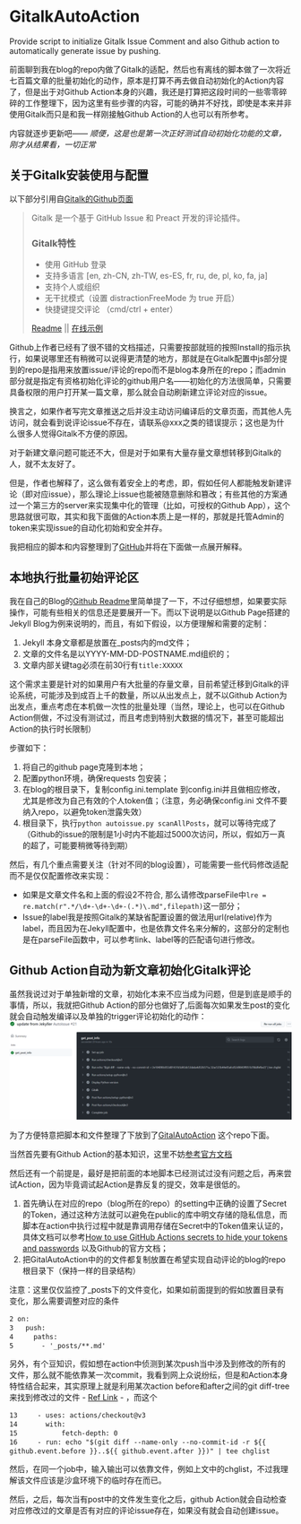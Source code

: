 # GitalkAutoAction
Provide script to initialize Gitalk Issue Comment and also Github action to automatically generate issue by pushing.

前面聊到我在blog的repo内做了Gitalk的适配，然后也有离线的脚本做了一次将近七百篇文章的批量初始化的动作，原本是打算不再去做自动初始化的Action内容了，但是出于对Github Action本身的兴趣，我还是打算把这段时间的一些零零碎碎的工作整理下，因为这里有些步骤的内容，可能的确并不好找，即使是本来并非使用Gitalk而只是和我一样刚接触Github Action的人也可以有所参考。

内容就逐步更新吧—— *顺便，这是也是第一次正好测试自动初始化功能的文章，刚才从结果看，一切正常*

## 关于Gitalk安装使用与配置
以下部分引用自[Gitalk的Github页面](https://github.com/gitalk/gitalk)
> Gitalk 是一个基于 GitHub Issue 和 Preact 开发的评论插件。
>
>### Gitalk特性
>
>- 使用 GitHub 登录
>- 支持多语言 [en, zh-CN, zh-TW, es-ES, fr, ru, de, pl, ko, fa, ja]
>- 支持个人或组织
>- 无干扰模式（设置 distractionFreeMode 为 true 开启）
>- 快捷键提交评论 （cmd/ctrl + enter）
>
>[Readme](https://github.com/gitalk/gitalk/blob/master/readme.md) ||
>[在线示例](https://gitalk.github.io)

Github上作者已经有了很不错的文档描述，只需要按部就班的按照Install的指示执行，如果说哪里还有稍微可以说得更清楚的地方，那就是在Gitalk配置中js部分提到的repo是指用来放置issue/评论的repo而不是blog本身所在的repo；而admin部分就是指定有资格初始化评论的github用户名——初始化的方法很简单，只需要具备权限的用户打开某一篇文章，那么就会自动刷新建立评论对应的issue。

换言之，如果作者写完文章推送之后并没主动访问编译后的文章页面，而其他人先访问，就会看到说评论issue不存在，请联系@xxx之类的错误提示；这也是为什么很多人觉得Gitalk不方便的原因。

对于新建文章问题可能还不大，但是对于如果有大量存量文章想转移到Gitalk的人，就不太友好了。

但是，作者也解释了，这么做有着安全上的考虑，即，假如任何人都能触发新建评论（即对应issue），那么理论上issue也能被随意删除和篡改；有些其他的方案通过一个第三方的server来实现集中化的管理（比如，可授权的Github App），这个思路就很可取，其实和我下面做的Action本质上是一样的，那就是托管Admin的token来实现issue的自动化初始和安全并存。

我把相应的脚本和内容整理到了[GitHub](https://github.com/shinemoon/GitalkAutoAction)并将在下面做一点展开解释。

## 本地执行批量初始评论区

我在自己的Blog的[Github Readme](https://shinemoon.github.io/the-post-838)里简单提了一下，不过仔细想想，如果要实际操作，可能有些相关的信息还是要展开一下。而以下说明是以Github Page搭建的Jekyll Blog为例来说明的，而且，有如下假设，以方便理解和需要的定制：

1. Jekyll 本身文章都是放置在_posts内的md文件；  
2. 文章的文件名是以YYYY-MM-DD-POSTNAME.md组织的；   
3. 文章内部关键tag必须在前30行有`title:XXXXX`

这个需求主要是针对的如果用户有大批量的存量文章，目前希望迁移到Gitalk的评论系统，可能涉及到成百上千的数量，所以从出发点上，就不以Github Action为出发点，重点考虑在本机做一次性的批量处理（当然，理论上，也可以在Github Action侧做，不过没有测试过，而且考虑到特别大数据的情况下，甚至可能超出Action的执行时长限制）

步骤如下：
1. 将自己的github page克隆到本地；
2. 配置python环境，确保requests 包安装；
3. 在blog的根目录下，复制config.ini.template 到config.ini并且做相应修改，尤其是修改为自己有效的个人token值；（注意，务必确保config.ini 文件不要纳入repo，以避免token泄露失效）
4. 根目录下，执行`python autoissue.py scanAllPosts`，就可以等待完成了（Github的issue的限制是1小时内不能超过5000次访问，所以，假如万一真的超了，可能要稍微等待到期）

然后，有几个重点需要关注（针对不同的blog设置），可能需要一些代码修改适配而不是仅仅配置修改来实现：
- 如果是文章文件名和上面的假设2不符合, 那么请修改parseFile中`lre = re.match(r".*/\d+-\d+-\d+-(.*)\.md",filepath)`这一部分；
- Issue的label我是按照Gitalk的某缺省配置设置的做法用url(relative)作为label，而且因为在Jekyll配置中，也是依靠文件名来分解的，这部分的定制也是在parseFile函数中，可以参考link、label等的匹配语句进行修改。

## Github Action自动为新文章初始化Gitalk评论

虽然我说过对于单独新增的文章，初始化本来不应当成为问题，但是到底是顺手的事情，所以，我就把Github Action的部分也做好了,后面每次如果发生post的变化就会自动触发编译以及单独的trigger评论初始化的动作：
![Workflow Example](https://github.com/shinemoon/GitalkAutoAction/blob/main/flow.png?raw=true) 

为了方便特意把脚本和文件整理了下放到了[GitalAutoAction](https://github.com/shinemoon/GitalkAutoAction) 这个repo下面。

当然首先要有Github Action的基本知识，这里不妨[参考官方文档](https://docs.github.com/cn/actions/learn-github-actions/understanding-github-actions?learn=getting_started&learnProduct=actions) 

然后还有一个前提是，最好是把前面的本地脚本已经测试过没有问题之后，再来尝试Action，因为毕竟调试起Action是靠反复的提交，效率是很低的。

1. 首先确认在对应的repo（blog所在的repo）的setting中正确的设置了Secret的Token，通过这种方法就可以避免在public的库中明文存储的隐私信息，而脚本在action中执行过程中就是靠调用存储在Secret中的Token值来认证的，具体文档可以参考[How to use GitHub Actions secrets to hide your tokens and passwords](https://www.theserverside.com/blog/Coffee-Talk-Java-News-Stories-and-Opinions/GitHub-Actions-Secrets-Example-Token-Tutorial) 以及Github的官方文档；
2. 把GitalAutoAction中的的文件都复制放置在希望实现自动评论的blog的repo根目录下（保持一样的目录结构）

注意：这里仅仅监控了_posts下的文件变化，如果如前面提到的假如放置目录有变化，那么需要调整对应的条件

    2 on:
    3   push:
    4     paths:
    5       - '_posts/**.md'

另外，有个豆知识，假如想在action中侦测到某次push当中涉及到修改的所有的文件，那么就不能依靠某一次commit，我看到网上众说纷纭，但是和Action本身特性结合起来，其实原理上就是利用某次action before和after之间的git diff-tree来找到修改过的文件 - [Ref Link](https://github.community/t/can-i-process-only-changed-files-with-github-actions/137814) - ，而这个

    13     - uses: actions/checkout@v3
    14       with:
    15           fetch-depth: 0
    16     - run: echo "$(git diff --name-only --no-commit-id -r ${{ github.event.before }}..${{ github.event.after }})" | tee chglist

然后，在同一个job中，输入输出可以依靠文件，例如上文中的chglist，不过我理解该文件应该是沙盒环境下的临时存在而已。

然后，之后，每次当有post中的文件发生变化之后，github Action就会自动检查对应修改过的文章是否有对应的评论issue存在，如果没有就会自动创建issue。

